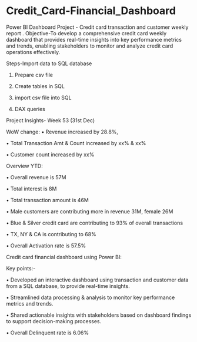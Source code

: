 # Credit_Card-Financial_Dashboard

Power BI Dashboard Project - Credit card transaction and customer weekly report .
Objective-To develop a comprehensive credit card weekly dashboard that provides real-time insights into key performance metrics and trends, enabling stakeholders to monitor and analyze credit card operations effectively.

Steps-Import data to SQL database 

1. Prepare csv file

 2. Create tables in SQL

 3. import csv file into SQL

 4. DAX queries



Project Insights- Week 53 (31st Dec)

 WoW change: • Revenue increased by 28.8%, 

• Total Transaction Amt & Count increased by xx% & xx% 

• Customer count increased by xx% 

Overview YTD: 

• Overall revenue is 57M

• Total interest is 8M 

• Total transaction amount is 46M 

• Male customers are contributing more in revenue 31M, female 26M 

• Blue & Silver credit card are contributing to 93% of overall transactions

• TX, NY & CA is contributing to 68% 

• Overall Activation rate is 57.5% 



Credit card financial dashboard using Power BI: 

Key points:-

• Developed an interactive dashboard using transaction and customer data from a SQL database, to provide real-time insights. 

• Streamlined data processing & analysis to monitor key performance metrics and trends. 

• Shared actionable insights with stakeholders based on dashboard findings to support decision-making processes. 

• Overall Delinquent rate is 6.06%


